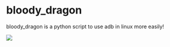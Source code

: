 # bloody_dragon
bloody_dragon is a python script to use adb in linux more easily!
<p><img aling="center"src="https://i.ibb.co/ZdVfGy2/Screenshot-at-2021-07-01-13-05-55.png"/></p>
